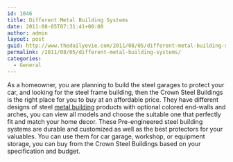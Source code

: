 ```yaml
---
id: 1046
title: Different Metal Building Systems
date: 2011-08-05T07:31:41+00:00
author: admin
layout: post
guid: http://www.thedailyevie.com/2011/08/05/different-metal-building-systems/
permalink: /2011/08/05/different-metal-building-systems/
categories:
  - General
---
```

As a homeowner, you are planning to build the steel garages to protect your car, and looking for the steel frame building, then the Crown Steel Buildings is the right place for you to buy at an affordable price. They have different designs of steel [metal building](http://www.crownsteelbuildings.com/) products with optional colored end-walls and arches, you can view all models and choose the suitable one that perfectly fit and match your home decor. These Pre-engineered steel building systems are durable and customized as well as the best protectors for your valuables. You can use them for car garage, workshop, or equipment storage, you can buy from the Crown Steel Buildings based on your specification and budget.